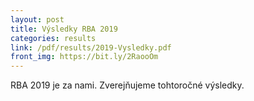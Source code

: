 ```yaml
---
layout: post
title: Výsledky RBA 2019
categories: results
link: /pdf/results/2019-Vysledky.pdf
front_img: https://bit.ly/2RaooOm
---
```


RBA 2019 je za nami. Zverejňujeme tohtoročné výsledky.
